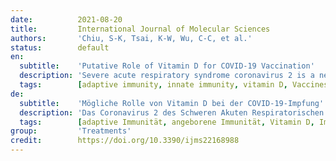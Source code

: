 ```yaml
---
date:          2021-08-20
title:         International Journal of Molecular Sciences
authors:       'Chiu, S-K, Tsai, K-W, Wu, C-C, et al.'
status:        default
en:
  subtitle:    'Putative Role of Vitamin D for COVID-19 Vaccination'
  description: 'Severe acute respiratory syndrome coronavirus 2 is a new, highly pathogenic virus that has recently elicited a global pandemic called the 2019 coronavirus disease (COVID-19). COVID-19 is characterized by significant immune dysfunction, which is caused by strong but unregulated innate immunity with depressed adaptive immunity. Reduced and delayed responses to interferons (IFN-I/IFN-III) can increase the synthesis of proinflammatory cytokines and extensive immune cell infiltration into the airways, leading to pulmonary disease. The development of effective treatments for severe COVID-19 patients relies on our knowledge of the pathophysiological components of this imbalanced innate immune response. Strategies to address innate response factors will be essential. Significant efforts are currently underway to develop vaccines against SARS-CoV-2. COVID-19 vaccines, such as inactivated DNA, mRNA, and protein subunit vaccines, have already been applied in clinical use. Various vaccines display different levels of effectiveness, and it is important to continue to optimize and update their composition in order to increase their effectiveness. However, due to the continuous emergence of variant viruses, improving the immunity of the general public may also increase the effectiveness of the vaccines. Many observational studies have demonstrated that serum levels of vitamin D are inversely correlated with the incidence or severity of COVID-19. Extensive evidence has shown that vitamin D supplementation could be vital in mitigating the progression of COVID-19 to reduce its severity. Vitamin D defends against SARS-CoV-2 through a complex mechanism through interactions between the modulation of innate and adaptive immune reactions, ACE2 expression, and inhibition of the renin-angiotensin system (RAS). However, it remains unclear whether Vit-D also plays an important role in the effectiveness of different COVID-19 vaccines. Based on analysis of the molecular mechanism involved, we speculated that vit-D, via various immune signaling pathways, plays a complementary role in the development of vaccine efficacy.'
  tags:        [adaptive immunity, innate immunity, vitamin D, Vaccines]
de:
  subtitle:    'Mögliche Rolle von Vitamin D bei der COVID-19-Impfung'
  description: 'Das Coronavirus 2 des Schweren Akuten Respiratorischen Syndroms ist ein neues, hoch pathogenes Virus, das vor kurzem eine globale Pandemie mit der Bezeichnung Coronavirus-Krankheit 2019 (COVID-19) ausgelöst hat. COVID-19 ist durch eine erhebliche Störung des Immunsystems gekennzeichnet, die durch eine starke, aber unregulierte angeborene Immunität und eine schwache adaptive Immunität verursacht wird. Eine verminderte und verzögerte Reaktion auf Interferone (IFN-I/IFN-III) kann die Synthese proinflammatorischer Zytokine und eine ausgedehnte Infiltration der Atemwege durch Immunzellen erhöhen, was zu einer Lungenerkrankung führt. Die Entwicklung wirksamer Behandlungen für schwere COVID-19-Patienten hängt von unserem Wissen über die pathophysiologischen Komponenten dieser unausgewogenen angeborenen Immunantwort ab. Strategien, die auf die Faktoren der angeborenen Reaktion abzielen, werden von entscheidender Bedeutung sein. Derzeit werden erhebliche Anstrengungen unternommen, um Impfstoffe gegen SARS-CoV-2 zu entwickeln. COVID-19-Impfstoffe, wie z. B. inaktivierte DNA-, mRNA- und Protein-Untereinheiten-Impfstoffe, wurden bereits klinisch eingesetzt. Die verschiedenen Impfstoffe sind unterschiedlich wirksam, und es ist wichtig, ihre Zusammensetzung weiter zu optimieren und zu aktualisieren, um ihre Wirksamkeit zu erhöhen. Da jedoch ständig neue Virusvarianten auftauchen, kann eine Verbesserung der Immunität der Bevölkerung auch die Wirksamkeit der Impfstoffe erhöhen. Zahlreiche Beobachtungsstudien haben gezeigt, dass der Vitamin-D-Serumspiegel umgekehrt mit dem Auftreten oder dem Schweregrad von COVID-19 korreliert. Es gibt umfangreiche Belege dafür, dass eine Vitamin-D-Supplementierung entscheidend dazu beitragen könnte, das Fortschreiten von COVID-19 abzuschwächen und den Schweregrad der Erkrankung zu verringern. Vitamin D schützt vor SARS-CoV-2 über einen komplexen Mechanismus durch Wechselwirkungen zwischen der Modulation der angeborenen und adaptiven Immunreaktionen, der ACE2-Expression und der Hemmung des Renin-Angiotensin-Systems (RAS). Es bleibt jedoch unklar, ob Vit-D auch eine wichtige Rolle bei der Wirksamkeit der verschiedenen COVID-19-Impfstoffe spielt. Auf der Grundlage der Analyse der beteiligten molekularen Mechanismen spekulieren wir, dass Vit-D über verschiedene Immun-Signalwege eine ergänzende Rolle bei der Entwicklung der Impfstoffwirksamkeit spielt.' 
  tags:        [adaptive Immunität, angeborene Immunität, Vitamin D, Impfstoffe]
group:         'Treatments'
credit:        https://doi.org/10.3390/ijms22168988
---
```

